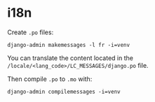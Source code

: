 # i18n

Create `.po` files:

```shell
django-admin makemessages -l fr -i=venv
```

You can translate the content located in the `/locale/<lang_code>/LC_MESSAGES/django.po` file.

Then compile `.po` to `.mo` with:

```shell
django-admin compilemessages -i=venv
```
